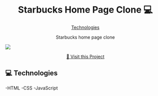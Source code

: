 
<h1 align="center" style="font-weight: bold;">Starbucks Home Page Clone 💻</h1>

<p align="center">
<a href="#tech">Technologies</a> 
</p>

<p align="center">Starbucks home page clone</p>

<img src="https://github.com/halimchoukani/StarbucksHomeUIClone/blob/main/image_2024-10-02_165110636.png"/>


<p align="center">
<a href="https://coffehomepageclone.netlify.app">📱 Visit this Project</a>
</p>

<h2 id="technologies">💻 Technologies</h2>

-HTML
-CSS
-JavaScript
